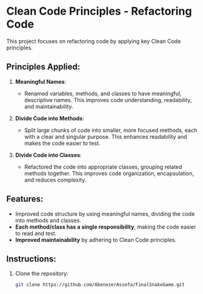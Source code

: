 # Clean Code Principles - Refactoring Code

This project focuses on refactoring code by applying key Clean Code principles.

## Principles Applied:
1. **Meaningful Names**:
   - Renamed variables, methods, and classes to have meaningful, descriptive names. This improves code understanding, readability, and maintainability.
   
2. **Divide Code into Methods**:
   - Split large chunks of code into smaller, more focused methods, each with a clear and singular purpose. This enhances readability and makes the code easier to test.

3. **Divide Code into Classes**:
   - Refactored the code into appropriate classes, grouping related methods together. This improves code organization, encapsulation, and reduces complexity.

## Features:
- Improved code structure by using meaningful names, dividing the code into methods and classes.
- **Each method/class has a single responsibility**, making the code easier to read and test.
- **Improved maintainability** by adhering to Clean Code principles.

## Instructions:
1. Clone the repository:
   ```bash
   git clone https://github.com/AbenezerAssefa/FinalSnakeGame.git
